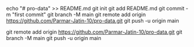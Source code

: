 echo "# pro-data" >> README.md
git init
git add README.md
git commit -m "first commit"
git branch -M main
git remote add origin https://github.com/Parmar-Jatin-10/pro-data.git
git push -u origin main

git remote add origin https://github.com/Parmar-Jatin-10/pro-data.git
git branch -M main
git push -u origin main